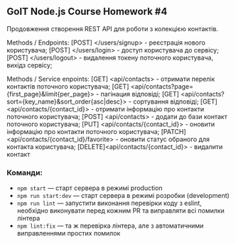## GoIT Node.js Course Homework #4

Продовження створення REST API для роботи з колекцією контактів.

Methods / Endpoints:
[POST] </users/signup> - реєстрація нового користувача;
[POST] </users/login> - доступ користувача до сервісу;
[POST] </users/logout> - видалення токену поточного користувача, вихідз сервісу;

Methods / Service enpoints:
[GET] <api/contacts> - отримати перелік контактів поточного користувача;
[GET] <api/contacts?page={first_page}&limit{per_page}> - пагінация відповіді;
[GET] <api/contacts?sort={key_name}&sort_order{asc|desc}> - сортування відповіді;
[GET] <api/contacts/{contact_id}> - отримати інформацію про контакти поточного користувача;
[POST] <api/contacts> - додати до бази контакт поточного користувача;
[PUT] <api/contacts/{contact_id}> - оновити інформацію про контакти поточного користувача;
[PATCH] <api/contacts/{contact_id}/favorite> - оновити статус обраного для контакта користувача;
[DELETE]<api/contacts/{contact_id}> - видалити контакт

### Команди:

- `npm start` &mdash; старт сервера в режимі production
- `npm run start:dev` &mdash; старт сервера в режимі розробки (development)
- `npm run lint` &mdash; запустити виконання перевірки коду з eslint, необхідно виконувати перед кожним PR та виправляти всі помилки лінтера
- `npm lint:fix` &mdash; та ж перевірка лінтера, але з автоматичними виправленнями простих помилок

